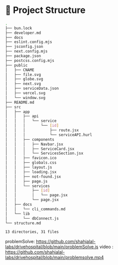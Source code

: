 # 📁 Project Structure

```bash
.
├── bun.lock
├── developer.md
├── docs
├── eslint.config.mjs
├── jsconfig.json
├── next.config.mjs
├── package.json
├── postcss.config.mjs
├── public
│   ├── CNAME
│   ├── file.svg
│   ├── globe.svg
│   ├── next.svg
│   ├── serviceData.json
│   ├── vercel.svg
│   └── window.svg
├── README.md
├── src
│   ├── app
│   │   ├── api
│   │   │   └── service
│   │   │       └── [id]
│   │   │           ├── route.jsx
│   │   │           └── serviceAPI.hurl
│   │   ├── components
│   │   │   ├── Navbar.jsx
│   │   │   ├── ServiceCard.jsx
│   │   │   └── ServicesSection.jsx
│   │   ├── favicon.ico
│   │   ├── globals.css
│   │   ├── layout.js
│   │   ├── loading.jsx
│   │   ├── not-found.jsx
│   │   ├── page.js
│   │   └── services
│   │       ├── [id]
│   │       │   └── page.jsx
│   │       └── page.jsx
│   ├── docs
│   │   └── cli_commands.md
│   └── lib
│       └── dbConnect.js
└── structure.md

13 directories, 31 files

```

problemSolve: https://github.com/shahjalal-labs/drivehospital/blob/main/problemSolve.js
video : https://github.com/shahjalal-labs/drivehospital/blob/main/problemsolve.mp4
